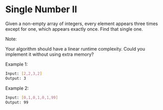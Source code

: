 # Single Number II

Given a non-empty array of integers, every element appears three times except for one, which appears exactly once. Find that single one.

Note:

Your algorithm should have a linear runtime complexity. Could you implement it without using extra memory?

Example 1:

```bash
Input: [2,2,3,2]
Output: 3
```

Example 2:

```bash
Input: [0,1,0,1,0,1,99]
Output: 99
```